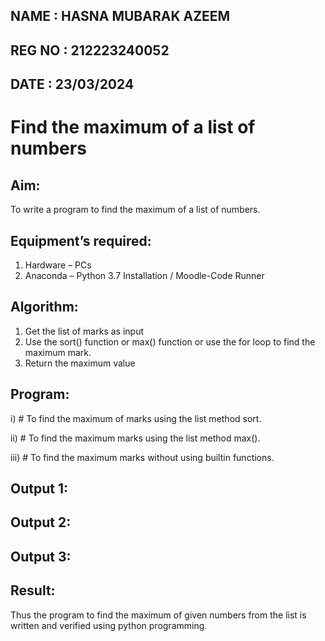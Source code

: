## NAME : HASNA MUBARAK AZEEM
## REG NO : 212223240052
## DATE : 23/03/2024

# Find the maximum of a list of numbers
## Aim:
To write a program to find the maximum of a list of numbers.
## Equipment’s required:
1.	Hardware – PCs
2.	Anaconda – Python 3.7 Installation / Moodle-Code Runner
## Algorithm:
1.	Get the list of marks as input
2.	Use the sort() function or max() function or use the for loop to find the maximum mark.
3.	Return the maximum value
## Program:

i)	# To find the maximum of marks using the list method sort.

ii)	# To find the maximum marks using the list method max().

iii) # To find the maximum marks without using builtin functions.


## Output 1:

## Output 2:

## Output 3:




## Result:
Thus the program to find the maximum of given numbers from the list is written and verified using python programming.
